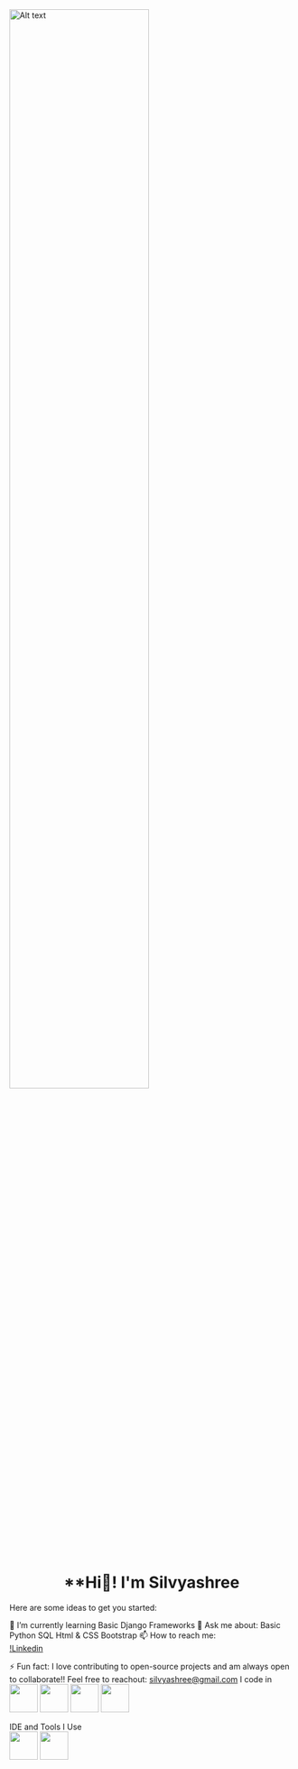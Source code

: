 <img align="center" width="70%" title="a title" alt="Alt text" src="https://cdnb.artstation.com/p/assets/images/images/028/991/999/original/anna-havrylyukh-.gif?1596125112(https://pin.it/10Saazdyz)(https://pin.it/j7lFHGIku)">



<h1 align="center">**Hi👋! I'm Silvyashree</h1>

Here are some ideas to get you started:

🌱 I’m currently learning Basic Django Frameworks
💬 Ask me about:
Basic Python
SQL
Html & CSS Bootstrap
📫 How to reach me: <br>[!Linkedin](www.linkedin.com/in/silvya-shree-m-s-489bba1b6)

⚡ Fun fact: I love contributing to open-source projects and am always open to collaborate!! Feel free to reachout: silvyashree@gmail.com
I code in <br>
<img height="50" width="50" src="https://img.icons8.com/?size=100&id=lXPUSRCongH1&format=png&color=000000"/>
<img height="50" width="50" src="https://img.icons8.com/?size=100&id=20909&format=png&color=000000"/>
<img height="50" width="50" src="https://img.icons8.com/?size=100&id=21278&format=png&color=000000"/>
<img height="50" width="50" src="https://img.icons8.com/?size=100&id=UFXRpPFebwa2&format=png&color=000000"/>


IDE and Tools I Use<br>
<img height="50" width="50" src="https://code.visualstudio.com/assets/images/code-stable.png"/>
<img height="50" width="50" src="https://img.icons8.com/?size=100&id=vinpBD5oA3b4&format=png&color=000000"/>

<!---
Silvyashree/Silvyashree is a ✨ special ✨ repository because its `README.md` (this file) appears on your GitHub profile.
You can click the Preview link to take a look at your changes.
--->
